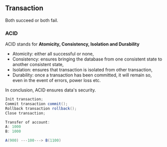 ## Transaction

Both succeed or both fail.

### ACID

ACID stands for **Atomicity, Consistency, Isolation and Durability**

* Atomicity: either all successful or none,
* Consistency:  ensures bringing the database from one consistent state to another consistent state,
* Isolation: ensures that transaction is isolated from other transaction,
* Durability: once a transaction has been committed, it will remain so, even in the event of errors, power loss etc.

In conclusion, ACID ensures data's security.

```Java
Init transaction;
Commit transaction commit();
Rollback transaction rollback();
Close transaction;

Transfer of account:
A: 1000
B: 1000

A(900) ---100---> B(1100)
```

